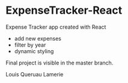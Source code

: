 # ExpenseTracker-React

Expense Tracker app created with React
- add new expenses
- filter by year
- dynamic styling

Final project is visible in the master branch.

Louis Queruau Lamerie
